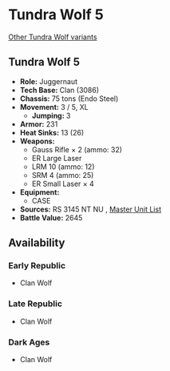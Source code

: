 # Tundra Wolf 5 

[Other Tundra Wolf variants](../tundra_wolf.md) 

## Tundra Wolf 5 

- **Role:** Juggernaut 
- **Tech Base:** Clan (3086) 
- **Chassis:** 75 tons (Endo Steel) 
- **Movement:** 3 / 5, XL 
  - **Jumping:** 3 
- **Armor:** 231 
- **Heat Sinks:** 13 (26) 
- **Weapons:** 
  - Gauss Rifle × 2 (ammo: 32) 
  - ER Large Laser 
  - LRM 10 (ammo: 12) 
  - SRM 4 (ammo: 25) 
  - ER Small Laser × 4 
- **Equipment:** 
  - CASE 
- **Sources:** RS 3145 NT NU , [Master Unit List](http://masterunitlist.info/Unit/Details/6862/tundra-wolf-5) 
- **Battle Value:** 2645 

## Availability 

### Early Republic 

- Clan Wolf 

### Late Republic 

- Clan Wolf 

### Dark Ages 

- Clan Wolf 

